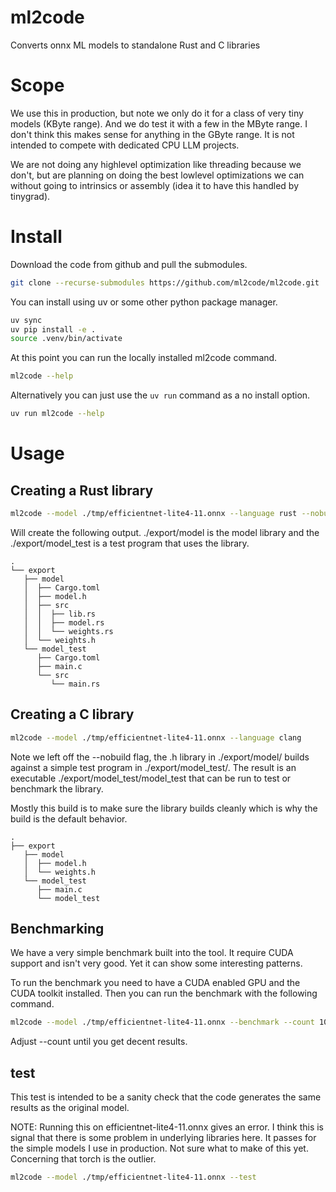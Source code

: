 # ml2code
Converts onnx ML models to standalone Rust and C libraries

# Scope
We use this in production, but note we only do it for a class of very tiny models (KByte range).  And we do test it with a few in the MByte range.  I don't think this makes sense for anything in the GByte range.  It is not intended to compete with dedicated CPU LLM projects.

We are not doing any highlevel optimization like threading because we don't, but are planning on doing the best lowlevel optimizations we can without going to intrinsics or assembly (idea it to have this handled by tinygrad).

# Install

Download the code from github and pull the submodules.

```bash
git clone --recurse-submodules https://github.com/ml2code/ml2code.git
```

You can install using uv or some other python package manager.
```bash
uv sync
uv pip install -e .
source .venv/bin/activate
```
At this point you can run the locally installed ml2code command.
```bash
ml2code --help
```
Alternatively you can just use the `uv run` command as a no install option.

```bash
uv run ml2code --help
```


# Usage

## Creating a Rust library
```bash
ml2code --model ./tmp/efficientnet-lite4-11.onnx --language rust --nobuild
```
Will create the following output.  ./export/model is the model library and the ./export/model_test is a test program that uses the library.
```
.
└── export
   ├── model
   │  ├── Cargo.toml
   │  ├── model.h
   │  ├── src
   │  │  ├── lib.rs
   │  │  ├── model.rs
   │  │  └── weights.rs
   │  └── weights.h
   └── model_test
      ├── Cargo.toml
      ├── main.c
      └── src
         └── main.rs
```

## Creating a C library
```bash
ml2code --model ./tmp/efficientnet-lite4-11.onnx --language clang
```

Note we left off the --nobuild flag, the .h library in ./export/model/ builds against a simple test program in ./export/model_test/.  The result is an executable ./export/model_test/model_test that can be run to test or benchmark the library.

Mostly this build is to make sure the library builds cleanly which is why the build is the default behavior.

```
.
├── export
   ├── model
   │  ├── model.h
   │  └── weights.h
   └── model_test
      ├── main.c
      └── model_test
```
## Benchmarking
We have a very simple benchmark built into the tool.  It require CUDA support and isn't very good.  Yet it can show some interesting patterns.

To run the benchmark you need to have a CUDA enabled GPU and the CUDA toolkit installed.  Then you can run the benchmark with the following command.
```bash
ml2code --model ./tmp/efficientnet-lite4-11.onnx --benchmark --count 100
```
Adjust --count until you get decent results.

## test
This test is intended to be a sanity check that the code generates the same results as the original model.

NOTE: Running this on efficientnet-lite4-11.onnx gives an error.  I think this is signal that there is some problem in underlying libraries here.  It passes for the simple models I use in production.  Not sure what to make of this yet.  Concerning that torch is the outlier.
```bash
ml2code --model ./tmp/efficientnet-lite4-11.onnx --test
```

